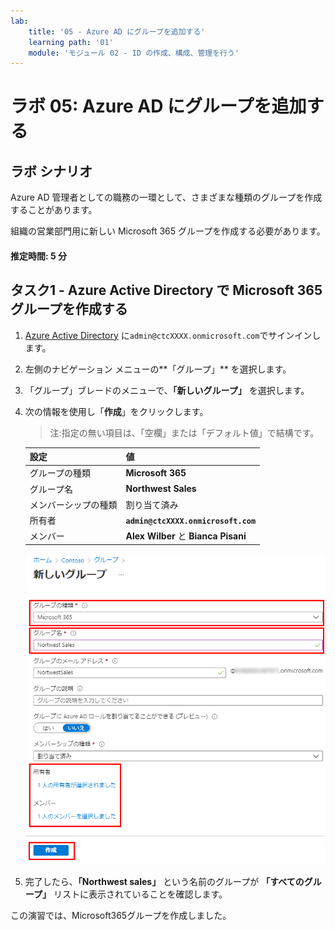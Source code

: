 ```yaml
---
lab:
    title: '05 - Azure AD にグループを追加する'
    learning path: '01'
    module: 'モジュール 02 - ID の作成、構成、管理を行う'
---
```


# ラボ 05: Azure AD にグループを追加する

## ラボ シナリオ

Azure AD 管理者としての職務の一環として、さまざまな種類のグループを作成することがあります。

組織の営業部門用に新しい Microsoft 365 グループを作成する必要があります。

#### 推定時間: 5 分

## タスク1 - Azure Active Directory で Microsoft 365 グループを作成する

1. [Azure Active Directory]( https://portal.azure.com/#blade/Microsoft_AAD_IAM/ActiveDirectoryMenuBlade/Overview) に`admin@ctcXXXX.onmicrosoft.com`でサインインします。

1. 左側のナビゲーション メニューの**「グループ」** を選択します。

1. 「グループ」ブレードのメニューで、**「新しいグループ」** を選択します。

1. 次の情報を使用し「**作成**」をクリックします。

    > 注:指定の無い項目は、「空欄」または「デフォルト値」で結構です。

    | **設定**| **値**|
    | :--- | :--- |
    | グループの種類| **Microsoft 365** |
    | グループ名| **Northwest Sales** |
    | メンバーシップの種類| 割り当て済み|
    | 所有者| **`admin@ctcXXXX.onmicrosoft.com`**  |
    | メンバー| **Alex Wilber** と **Bianca Pisani**|

    ![「グループの種類」、「グループ名」、「所有者」、「メンバー」が強調表示された「新しいグループ」ブレードが表示されている画面イメージ](./media/lp1-mod2-create-o365-group.png)

1. 完了したら、**「Northwest sales」** という名前のグループが **「すべてのグループ」** リストに表示されていることを確認します。



この演習では、Microsoft365グループを作成しました。
